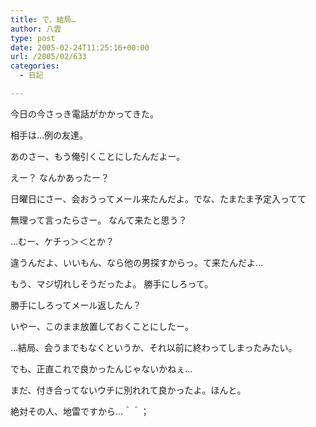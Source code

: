 ```yaml
---
title: で、結局…
author: 八雲
type: post
date: 2005-02-24T11:25:16+00:00
url: /2005/02/633
categories:
  - 日記

---
```

今日の今さっき電話がかかってきた。
  
相手は…例の友達。

あのさー、もう俺引くことにしたんだよー。
  
えー？ なんかあったー？
  
日曜日にさー、会おうってメール来たんだよ。でな、たまたま予定入ってて
  
無理って言ったらさー。 なんて来たと思う？
  
…むー、ケチっ＞＜とか？
  
違うんだよ、いいもん、なら他の男探すからっ。て来たんだよ…
  
もう、マジ切れしそうだったよ。 勝手にしろって。
  
勝手にしろってメール返したん？
  
いやー、このまま放置しておくことにしたー。

…結局、会うまでもなくというか、それ以前に終わってしまったみたい。
  
でも、正直これで良かったんじゃないかねぇ…
  
まだ、付き合ってないウチに別れれて良かったよ。ほんと。
  
絶対その人、地雷ですから…＾＾；
